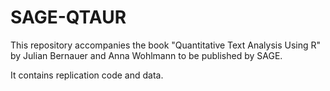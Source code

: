 # SAGE-QTAUR

This repository accompanies the book "Quantitative Text Analysis Using R" by Julian Bernauer and Anna Wohlmann to be published by SAGE.

It contains replication code and data. 
